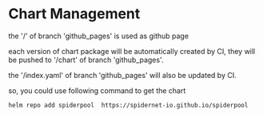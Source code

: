 # Chart Management

the '/' of branch 'github_pages' is used as github page

each version of chart package will be automatically created by CI,
they will be pushed to '/chart' of branch 'github_pages'.

the '/index.yaml' of branch 'github_pages' will also be updated by CI.

so, you could use following command to get the chart

```
helm repo add spiderpool  https://spidernet-io.github.io/spiderpool
```
